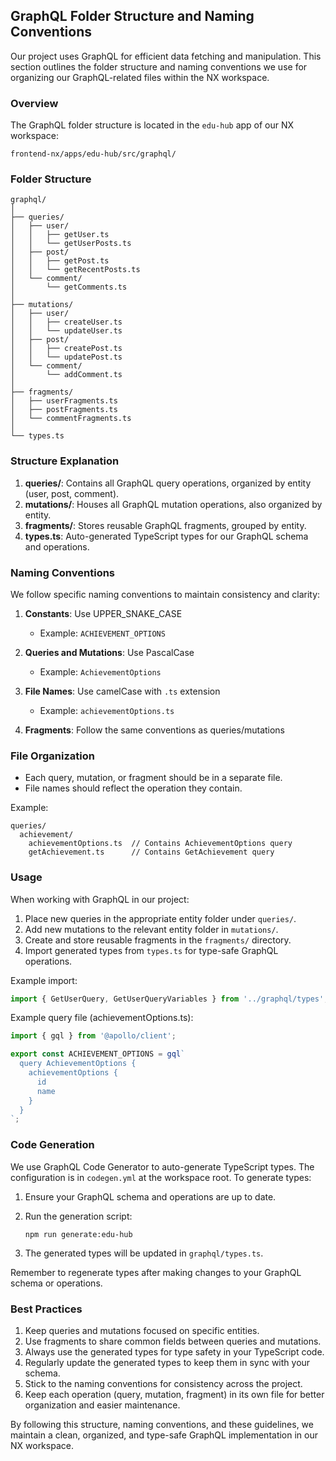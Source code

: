 ## GraphQL Folder Structure and Naming Conventions

Our project uses GraphQL for efficient data fetching and manipulation. This section outlines the folder structure and naming conventions we use for organizing our GraphQL-related files within the NX workspace.

### Overview

The GraphQL folder structure is located in the `edu-hub` app of our NX workspace:

```
frontend-nx/apps/edu-hub/src/graphql/
```

### Folder Structure

```
graphql/
│
├── queries/
│   ├── user/
│   │   ├── getUser.ts
│   │   └── getUserPosts.ts
│   ├── post/
│   │   ├── getPost.ts
│   │   └── getRecentPosts.ts
│   └── comment/
│       └── getComments.ts
│
├── mutations/
│   ├── user/
│   │   ├── createUser.ts
│   │   └── updateUser.ts
│   ├── post/
│   │   ├── createPost.ts
│   │   └── updatePost.ts
│   └── comment/
│       └── addComment.ts
│
├── fragments/
│   ├── userFragments.ts
│   ├── postFragments.ts
│   └── commentFragments.ts
│
└── types.ts
```

### Structure Explanation

1. **queries/**: Contains all GraphQL query operations, organized by entity (user, post, comment).
2. **mutations/**: Houses all GraphQL mutation operations, also organized by entity.
3. **fragments/**: Stores reusable GraphQL fragments, grouped by entity.
4. **types.ts**: Auto-generated TypeScript types for our GraphQL schema and operations.

### Naming Conventions

We follow specific naming conventions to maintain consistency and clarity:

1. **Constants**: Use UPPER_SNAKE_CASE
   - Example: `ACHIEVEMENT_OPTIONS`

2. **Queries and Mutations**: Use PascalCase
   - Example: `AchievementOptions`

3. **File Names**: Use camelCase with `.ts` extension
   - Example: `achievementOptions.ts`

4. **Fragments**: Follow the same conventions as queries/mutations

### File Organization

- Each query, mutation, or fragment should be in a separate file.
- File names should reflect the operation they contain.

Example:
```
queries/
  achievement/
    achievementOptions.ts  // Contains AchievementOptions query
    getAchievement.ts      // Contains GetAchievement query
```

### Usage

When working with GraphQL in our project:

1. Place new queries in the appropriate entity folder under `queries/`.
2. Add new mutations to the relevant entity folder in `mutations/`.
3. Create and store reusable fragments in the `fragments/` directory.
4. Import generated types from `types.ts` for type-safe GraphQL operations.

Example import:

```typescript
import { GetUserQuery, GetUserQueryVariables } from '../graphql/types';
```

Example query file (achievementOptions.ts):

```typescript
import { gql } from '@apollo/client';

export const ACHIEVEMENT_OPTIONS = gql`
  query AchievementOptions {
    achievementOptions {
      id
      name
    }
  }
`;
```

### Code Generation

We use GraphQL Code Generator to auto-generate TypeScript types. The configuration is in `codegen.yml` at the workspace root. To generate types:

1. Ensure your GraphQL schema and operations are up to date.
2. Run the generation script:

   ```
   npm run generate:edu-hub
   ```

3. The generated types will be updated in `graphql/types.ts`.

Remember to regenerate types after making changes to your GraphQL schema or operations.

### Best Practices

1. Keep queries and mutations focused on specific entities.
2. Use fragments to share common fields between queries and mutations.
3. Always use the generated types for type safety in your TypeScript code.
4. Regularly update the generated types to keep them in sync with your schema.
5. Stick to the naming conventions for consistency across the project.
6. Keep each operation (query, mutation, fragment) in its own file for better organization and easier maintenance.

By following this structure, naming conventions, and these guidelines, we maintain a clean, organized, and type-safe GraphQL implementation in our NX workspace.